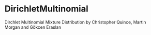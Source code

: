 DirichletMultinomial
====================

Dirchlet Multinomial Mixture Distribution by Christopher Quince, Martin Morgan and Gökcen Eraslan